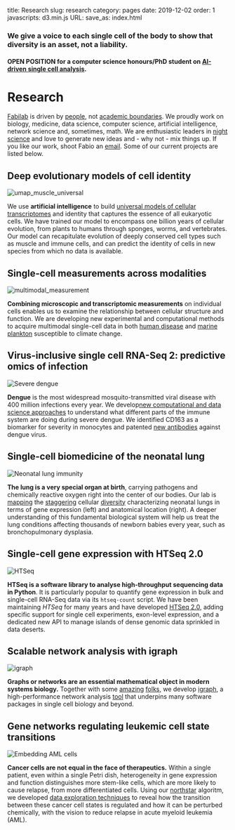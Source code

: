 title: Research
slug: research
category: pages
date: 2019-12-02
order: 1
javascripts: d3.min.js
URL:
save_as: index.html

### We give a voice to each single cell of the body to show that diversity is an asset, not a liability.

#### OPEN POSITION for a computer science honours/PhD student on [AI-driven single cell analysis]({static}/images/AI_sc_analysis.pdf).

<!--
#### OPEN POSITION for a Postdoc/Data Engineer on [light and scalable cell atlas approximations]({static}/images/cell_atlas_approximations_project.pdf).

#### OPEN POSITION for a PhD student on [single cell and spatial omics in human disease]({static}/images/Fabilab_singlecell_PhD_project.pdf).

#### OPEN POSITION for a PhD student with [Ki-Wook Kim](https://www.unsw.edu.au/staff/ki-wook-kim) on [linking viral infection and type-1 diabetes]({static}/images/type1_diabetes_project.pdf). -->

<!--
#### OPEN POSITION for an honours student with [Amandine Schaeffer](http://www.oceanography.unsw.edu.au/) on [bluebottle jellyfish]({static}/images/bluebottle_single_cell_project.pdf).
-->

# Research
[Fabilab](pages/contact.html) is driven by [people](pages/people.html), not [academic boundaries](https://en.wikipedia.org/wiki/Interdisciplinarity). We proudly work on biology, medicine, data science, computer science, artificial intelligence, network science and, sometimes, math. We are enthusiastic leaders in [night science](https://genomebiology.biomedcentral.com/articles/10.1186/s13059-019-1800-6) and love to generate new ideas and - why not - mix things up. If you like our work, shoot Fabio an [email](mailto:fabio.zanini@unsw.edu.au). Some of our current projects are listed below.

## Deep evolutionary models of cell identity
![umap_muscle_universal]({static}/images/research/universal_model_umap3d_muscle.png)

We use **artificial intelligence** to build [universal models of cellular transcriptomes](https://www.biorxiv.org/content/10.1101/2025.02.19.639005v1) and identity that captures the essence of all eukaryotic cells. We have trained our model to encompass one billion years of cellular evolution, from plants to humans through sponges, worms, and vertebrates. Our model can recapitulate evolution of deeply conserved cell types such as muscle and immune cells, and can predict the identity of cells in new species from which no data is available.

## Single-cell measurements across modalities
![multimodal_measurement]({static}/images/research/multimodal_measurement.png)

**Combining microscopic and transcriptomic measurements** on individual cells enables us to examine the relationship between cellular structure and function. We are developing new experimental and computational methods to acquire multimodal single-cell data in both [human disease](https://www.biorxiv.org/content/10.1101/2024.01.27.577536v1) and [marine plankton](https://elifesciences.org/reviewed-preprints/102991) susceptible to climate change.

## Virus-inclusive single cell RNA-Seq 2: predictive omics of infection
![Severe dengue]({static}/images/research/severe_dengue2.png)


**Dengue** is the most widespread mosquito-transmitted viral disease with 400 million infections every year. We develop[new computational and data science approaches](https://www.nature.com/articles/s41590-023-01654-3) to understand what different parts of the immune system are doing during severe dengue. We identified CD163 as a biomarker for severity in monocytes and patented [new antibodies](https://elifesciences.org/articles/52384) against dengue virus.

## Single-cell biomedicine of the neonatal lung
![Neonatal lung immunity]({static}/images/research/lung_immune.png)

**The lung is a very special organ at birth**, carrying pathogens and chemically reactive oxygen right into the center of our bodies. Our lab is [mapping](https://elifesciences.org/articles/56890) the [staggering](https://www.biorxiv.org/content/10.1101/2021.04.27.441649v1) cellular [diversity](https://www.biorxiv.org/content/10.1101/2021.05.19.444776v1.full) characterizing neonatal lungs in terms of gene expression (left) and anatomical location (right). A deeper understanding of this fundamental biological system will help us treat the lung conditions affecting thousands of newborn babies every year, such as bronchopulmonary dysplasia.



## Single-cell gene expression with HTSeq 2.0
![HTSeq]({static}/images/research/htseq2.png)

**HTSeq is a software library to analyse high-throughput sequencing data in Python**. It is particularly popular to quantify gene expression in bulk and single-cell RNA-Seq data via its ``htseq-count`` script. We have been maintaining *HTSeq* for many years and have developed [HTSeq 2.0](https://doi.org/10.1093/bioinformatics/btac166), adding specific support for single cell experiments, exon-level expression, and a dedicated new API to manage islands of dense genomic data sprinkled in data deserts.

## Scalable network analysis with igraph
![igraph]({static}/images/research/igraph_with_plot.png)

**Graphs or networks are an essential mathematical object in modern systems biology.** Together with some [amazing](https://www.traag.net/) [folks](http://szhorvat.net/pelican/), we develop [igraph](https://igraph.org/), a high-performance network analysis [tool](https://www.researchgate.net/profile/Jesus_Cortes-Rodicio/post/Can_anyone_suggest_any_papers_about_bibliometric_software/attachment/59d61ddb79197b807797b0d5/AS:273730993885186@1442273962343/download/iGraph.pdf) that underpins many software packages in single cell biology and beyond.


## Gene networks regulating leukemic cell state transitions
![Embedding AML cells]({static}/images/research/umap_aml.png)

**Cancer cells are not equal in the face of therapeutics.** Within a single patient, even within a single Petri dish, heterogeneity in gene expression and function distinguishes more stem-like cells, which are more likely to cause relapse, from more differentiated cells. Using our [northstar](https://www.nature.com/articles/s41598-020-71805-1) algoritm, we developed [data exploration techniques](https://ashpublications.org/blood/article-abstract/doi/10.1182/blood.2020009707/476046/Disruption-of-a-GATA2-TAL1-ERG-regulatory-circuit?redirectedFrom=fulltext) to reveal how the transition between these cancer cell states is regulated and how it can be perturbed chemically, with the vision to reduce relapse in acute myeloid leukemia (AML).

